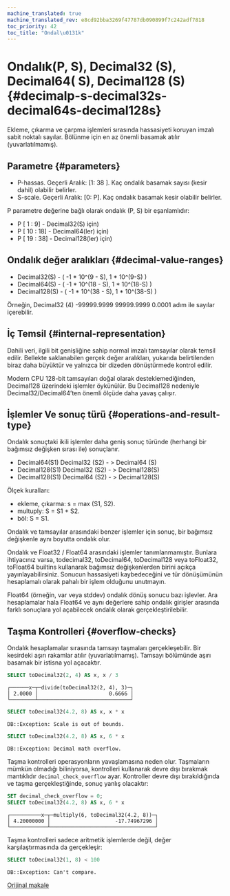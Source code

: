 ```yaml
---
machine_translated: true
machine_translated_rev: e8cd92bba3269f47787db090899f7c242adf7818
toc_priority: 42
toc_title: "Ondal\u0131k"
---
```


# Ondalık(P, S), Decimal32 (S), Decimal64( S), Decimal128 (S) {#decimalp-s-decimal32s-decimal64s-decimal128s}

Ekleme, çıkarma ve çarpma işlemleri sırasında hassasiyeti koruyan imzalı sabit noktalı sayılar. Bölünme için en az önemli basamak atılır (yuvarlatılmamış).

## Parametre {#parameters}

-   P-hassas. Geçerli Aralık: \[1: 38 \]. Kaç ondalık basamak sayısı (kesir dahil) olabilir belirler.
-   S-scale. Geçerli Aralık: \[0: P\]. Kaç ondalık basamak kesir olabilir belirler.

P parametre değerine bağlı olarak ondalık (P, S) bir eşanlamlıdır:
- P \[ 1 : 9\] - Decimal32(S) için)
- P \[ 10 : 18\] - Decimal64(ler) için)
- P \[ 19 : 38\] - Decimal128(ler) için)

## Ondalık değer aralıkları {#decimal-value-ranges}

-   Decimal32(S) - ( -1 \* 10^(9 - S), 1 \* 10^(9-S) )
-   Decimal64(S) - ( -1 \* 10^(18 - S), 1 \* 10^(18-S) )
-   Decimal128(S) - ( -1 \* 10^(38 - S), 1 \* 10^(38-S) )

Örneğin, Decimal32 (4) -99999.9999 99999.9999 0.0001 adım ile sayılar içerebilir.

## İç Temsil {#internal-representation}

Dahili veri, ilgili bit genişliğine sahip normal imzalı tamsayılar olarak temsil edilir. Bellekte saklanabilen gerçek değer aralıkları, yukarıda belirtilenden biraz daha büyüktür ve yalnızca bir dizeden dönüştürmede kontrol edilir.

Modern CPU 128-bit tamsayıları doğal olarak desteklemediğinden, Decimal128 üzerindeki işlemler öykünülür. Bu Decimal128 nedeniyle Decimal32/Decimal64’ten önemli ölçüde daha yavaş çalışır.

## İşlemler Ve sonuç türü {#operations-and-result-type}

Ondalık sonuçtaki ikili işlemler daha geniş sonuç türünde (herhangi bir bağımsız değişken sırası ile) sonuçlanır.

-   Decimal64(S1) <op> Decimal32 (S2) - \> Decimal64 (S)
-   Decimal128(S1) <op> Decimal32 (S2) - \> Decimal128(S)
-   Decimal128(S1) <op> Decimal64 (S2) - \> Decimal128(S)

Ölçek kuralları:

-   ekleme, çıkarma: s = max (S1, S2).
-   multuply: S = S1 + S2.
-   böl: S = S1.

Ondalık ve tamsayılar arasındaki benzer işlemler için sonuç, bir bağımsız değişkenle aynı boyutta ondalık olur.

Ondalık ve Float32 / Float64 arasındaki işlemler tanımlanmamıştır. Bunlara ihtiyacınız varsa, todecimal32, toDecimal64, toDecimal128 veya toFloat32, toFloat64 builtins kullanarak bağımsız değişkenlerden birini açıkça yayınlayabilirsiniz. Sonucun hassasiyeti kaybedeceğini ve tür dönüşümünün hesaplamalı olarak pahalı bir işlem olduğunu unutmayın.

Float64 (örneğin, var veya stddev) ondalık dönüş sonucu bazı işlevler. Ara hesaplamalar hala Float64 ve aynı değerlere sahip ondalık girişler arasında farklı sonuçlara yol açabilecek ondalık olarak gerçekleştirilebilir.

## Taşma Kontrolleri {#overflow-checks}

Ondalık hesaplamalar sırasında tamsayı taşmaları gerçekleşebilir. Bir kesirdeki aşırı rakamlar atılır (yuvarlatılmamış). Tamsayı bölümünde aşırı basamak bir istisna yol açacaktır.

``` sql
SELECT toDecimal32(2, 4) AS x, x / 3
```

``` text
┌──────x─┬─divide(toDecimal32(2, 4), 3)─┐
│ 2.0000 │                       0.6666 │
└────────┴──────────────────────────────┘
```

``` sql
SELECT toDecimal32(4.2, 8) AS x, x * x
```

``` text
DB::Exception: Scale is out of bounds.
```

``` sql
SELECT toDecimal32(4.2, 8) AS x, 6 * x
```

``` text
DB::Exception: Decimal math overflow.
```

Taşma kontrolleri operasyonların yavaşlamasına neden olur. Taşmaların mümkün olmadığı biliniyorsa, kontrolleri kullanarak devre dışı bırakmak mantıklıdır `decimal_check_overflow` ayar. Kontroller devre dışı bırakıldığında ve taşma gerçekleştiğinde, sonuç yanlış olacaktır:

``` sql
SET decimal_check_overflow = 0;
SELECT toDecimal32(4.2, 8) AS x, 6 * x
```

``` text
┌──────────x─┬─multiply(6, toDecimal32(4.2, 8))─┐
│ 4.20000000 │                     -17.74967296 │
└────────────┴──────────────────────────────────┘
```

Taşma kontrolleri sadece aritmetik işlemlerde değil, değer karşılaştırmasında da gerçekleşir:

``` sql
SELECT toDecimal32(1, 8) < 100
```

``` text
DB::Exception: Can't compare.
```

[Orijinal makale](https://clickhouse.tech/docs/en/data_types/decimal/) <!--hide-->
